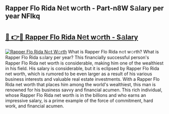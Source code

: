 ## Rapper Flo Rida N𝚎t w𝚘rth - Part-n8W S𝚊lary per year NFIkq

# <h2><a href="http://gc021fx.nevu.top/?p=Rapper+Flo+Rida">🔗 👉🔴 Rapper Flo Rida N𝚎t w𝚘rth - S𝚊lary</a></h2>

[![Rapper Flo Rida N𝚎t W𝚘rth](https://i.imgur.com/Oavwk0R.jpeg)](http://gc021fx.nevu.top/?p=Rapper+Flo+Rida)
What is Rapper Flo Rida n𝚎t w𝚘rth? What is Rapper Flo Rida s𝚊lary per year?
This financially successful person's Rapper Flo Rida net worth is considerable, making him one of the wealthiest in his field. His salary is considerable, but it is eclipsed by Rapper Flo Rida net worth, which is rumored to be even larger as a result of his various business interests and valuable real estate investments. With a Rapper Flo Rida net worth that places him among the world's wealthiest, this man is renowned for his business savvy and financial acumen. This rich individual, whose Rapper Flo Rida net worth is in the billions and who earns an impressive salary, is a prime example of the force of commitment, hard work, and financial acumen.
